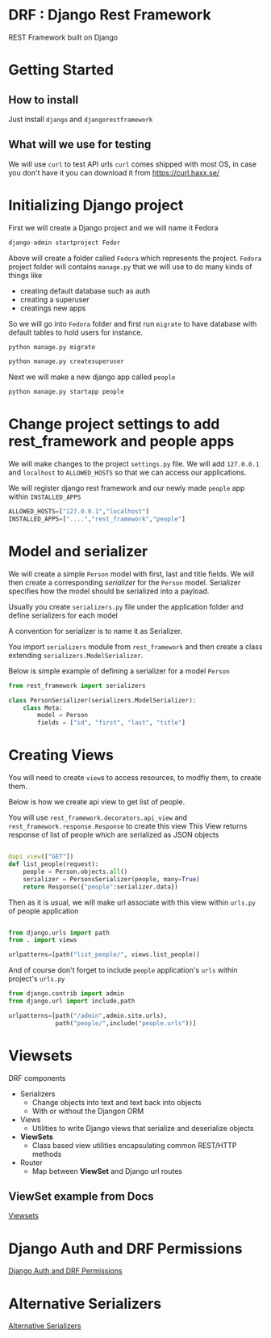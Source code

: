 # DRF : Django Rest Framework
REST Framework built on Django



# Getting Started

## How to install
Just install ```django``` and ```djangorestframework```


## What will we use for testing

We will use ```curl``` to test API urls
```curl``` comes shipped with most OS, in case you don't have it you can download it from https://curl.haxx.se/

# Initializing Django project

First we will create a Django project and we will name it Fedora

```bash
django-admin startproject Fedor
```

Above will create a folder called ```Fedora``` which represents the project.
```Fedora``` project folder will contains ```manage.py``` that we will use to do many kinds of things like 
- creating default database such as auth
- creating a superuser
- creatings new apps

So we will go into ```Fedora``` folder and first run ```migrate``` to have database with default tables to hold users for instance.

```bash
python manage.py migrate
```

```bash
python manage.py createsuperuser
```

Next we will make a new django app called ```people```

```bash
python manage.py startapp people
```

# Change project settings to add rest_framework and people apps

We will make changes to the project ```settings.py``` file.
We will add ```127.0.0.1``` and ```localhost``` to ```ALLOWED_HOSTS```
so that we can access our applications.

We will register django rest framework and our newly made ```people``` app within ```INSTALLED_APPS```

```python
ALLOWED_HOSTS=["127.0.0.1","localhost"]
INSTALLED_APPS=["....","rest_framework","people"]
```

# Model and serializer
We will create a simple ```Person``` model with first, last and title fields.
We will then create a corresponding *serializer* for the ```Person``` model.
Serializer specifies how the model should be serialized into a payload.

Usually you create ```serializers.py``` file under the application folder and define serializers for each model

A convention for serializer is to name it as <Model name>Serializer.

You import ```serializers``` module from ```rest_framework``` and then create a class extending ```serializers.ModelSerializer```.

Below is simple example of defining a serializer for a model ```Person```

```python
from rest_framework import serializers

class PersonSerializer(serializers.ModelSerializer):
    class Meta:
        model = Person
        fields = ["id", "first", "last", "title"]
```

# Creating Views
You will need to create ```view```s to access resources, to modfiy them, to create them.

Below is how we create api view to get list of people.

You will use ```rest_framework.decorators.api_view``` and ```rest_framework.response.Response``` to create this view
This View returns response of list of people which are serialized as JSON objects
```python

@api_view(["GET"])
def list_people(request):
    people = Person.objects.all()
    serializer = PersonsSerializer(people, many=True)
    return Response({"people":serializer.data})
```

Then as it is usual, we will make url associate with this view within ```urls.py``` of people application

```python

from django.urls import path
from . import views

urlpatterns=[path("list_people/", views.list_people)]
```

And of course don't forget to include ```people``` application's ```urls``` within project's ```urls.py```

```python
from django.contrib import admin
from django.url import include,path

urlpatterns=[path("/admin",admin.site.urls),
             path("people/",include("people.urls"))]
```

# Viewsets

DRF components
- Serializers
  - Change objects into text and text back into objects
  - With or without the Djangon ORM
- Views
  - Utilities to write Django views that serialize and deserialize objects
- **ViewSets**
  - Class based view utilities encapsulating common REST/HTTP methods
- Router
  - Map between **ViewSet** and Django url routes

## ViewSet example from Docs
[Viewsets](docs/using_viewsets.md)

# Django Auth and DRF Permissions
[Django Auth and DRF Permissions](docs/djauth_and_permissions.md)

# Alternative Serializers
[Alternative Serializers](docs/alternative_serializers.md)